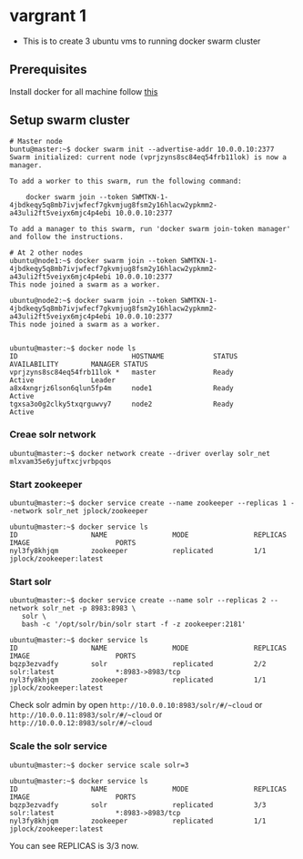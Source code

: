 # vargrant 1

* This is to create 3 ubuntu vms to running docker swarm cluster


## Prerequisites
Install docker for all machine follow [this](https://www.digitalocean.com/community/tutorials/how-to-install-and-use-docker-on-ubuntu-16-04)

## Setup swarm cluster
```
# Master node
buntu@master:~$ docker swarm init --advertise-addr 10.0.0.10:2377
Swarm initialized: current node (vprjzyns8sc84eq54frb11lok) is now a manager.

To add a worker to this swarm, run the following command:

    docker swarm join --token SWMTKN-1-4jbdkeqy5q8mb7ivjwfecf7gkvmjug8fsm2y16hlacw2ypkmm2-a43uli2ft5veiyx6mjc4p4ebi 10.0.0.10:2377

To add a manager to this swarm, run 'docker swarm join-token manager' and follow the instructions.

# At 2 other nodes
ubuntu@node1:~$ docker swarm join --token SWMTKN-1-4jbdkeqy5q8mb7ivjwfecf7gkvmjug8fsm2y16hlacw2ypkmm2-a43uli2ft5veiyx6mjc4p4ebi 10.0.0.10:2377
This node joined a swarm as a worker.

ubuntu@node2:~$ docker swarm join --token SWMTKN-1-4jbdkeqy5q8mb7ivjwfecf7gkvmjug8fsm2y16hlacw2ypkmm2-a43uli2ft5veiyx6mjc4p4ebi 10.0.0.10:2377
This node joined a swarm as a worker.


ubuntu@master:~$ docker node ls
ID                            HOSTNAME            STATUS              AVAILABILITY        MANAGER STATUS
vprjzyns8sc84eq54frb11lok *   master              Ready               Active              Leader
a8x4xngrjz6lson6qlun5fp4m     node1               Ready               Active
tgxsa3o0g2clky5txqrguwvy7     node2               Ready               Active

```

### Creae solr network
```
ubuntu@master:~$ docker network create --driver overlay solr_net
mlxvam35e6yjuftxcjvrbpqos
```

### Start zookeeper
```
ubuntu@master:~$ docker service create --name zookeeper --replicas 1 --network solr_net jplock/zookeeper

ubuntu@master:~$ docker service ls
ID                  NAME                MODE                REPLICAS            IMAGE                     PORTS
nyl3fy8khjqm        zookeeper           replicated          1/1                 jplock/zookeeper:latest
```

### Start solr
```
ubuntu@master:~$ docker service create --name solr --replicas 2 --network solr_net -p 8983:8983 \
   solr \
   bash -c '/opt/solr/bin/solr start -f -z zookeeper:2181'

ubuntu@master:~$ docker service ls
ID                  NAME                MODE                REPLICAS            IMAGE                     PORTS
bqzp3ezvadfy        solr                replicated          2/2                 solr:latest               *:8983->8983/tcp
nyl3fy8khjqm        zookeeper           replicated          1/1                 jplock/zookeeper:latest
```

Check solr admin by open `http://10.0.0.10:8983/solr/#/~cloud` or `http://10.0.0.11:8983/solr/#/~cloud` or `http://10.0.0.12:8983/solr/#/~cloud`

### Scale the solr service
```
ubuntu@master:~$ docker service scale solr=3

ubuntu@master:~$ docker service ls
ID                  NAME                MODE                REPLICAS            IMAGE                     PORTS
bqzp3ezvadfy        solr                replicated          3/3                 solr:latest               *:8983->8983/tcp
nyl3fy8khjqm        zookeeper           replicated          1/1                 jplock/zookeeper:latest
```

You can see REPLICAS is 3/3 now.
